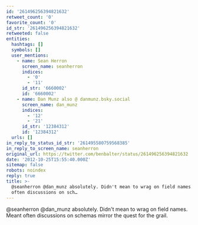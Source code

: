 ```yaml
---
id: '261496256394821632'
retweet_count: '0'
favorite_count: '0'
id_str: '261496256394821632'
retweeted: false
entities:
  hashtags: []
  symbols: []
  user_mentions:
    - name: Sean Herron
      screen_name: seanherron
      indices:
        - '0'
        - '11'
      id_str: '6660002'
      id: '6660002'
    - name: Dan Munz also @ danmunz.bsky.social
      screen_name: dan_munz
      indices:
        - '12'
        - '21'
      id_str: '12384312'
      id: '12384312'
  urls: []
in_reply_to_status_id_str: '261495580759568385'
in_reply_to_screen_name: seanherron
original_url: https://twitter.com/benbalter/status/261496256394821632
date: '2012-10-25T15:55:40.000Z'
sitemap: false
robots: noindex
reply: true
title: >-
  @seanherron @dan_munz absolutely. Didn't mean to wrag on field names. Meant
  often discussions on sch…
---
```


@seanherron @dan_munz absolutely. Didn't mean to wrag on field names. Meant often discussions on schemas mirror the quest for the grail.